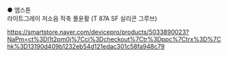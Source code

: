 ● 엠스톤  
라이트그레이 저소음 적축 풀윤활 (T 87A SF 실리콘 그루브)

https://smartstore.naver.com/devicepro/products/5033890023?NaPm=ct%3Dl1t2pm0j%7Cci%3Dcheckout%7Ctr%3Dppc%7Ctrx%3D%7Chk%3D13190d409b1232eb54d121edac301c58fa948c79

